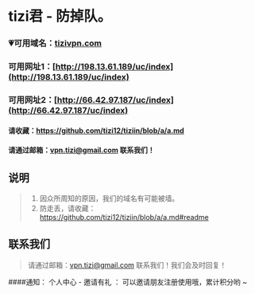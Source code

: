# tizi君 - 防掉队。

### 💗可用域名：[tizivpn.com](http://tizivpn.com)
### 可用网址1：[http://198.13.61.189/uc/index](http://198.13.61.189/uc/index)
### 可用网址2：[http://66.42.97.187/uc/index](http://66.42.97.187/uc/index)

#### 请收藏：https://github.com/tizi12/tiziin/blob/a/a.md

#### 请通过邮箱：vpn.tizi@gmail.com 联系我们！

## 说明

> 1. 因众所周知的原因，我们的域名有可能被墙。
> 2. 防走丢，请收藏：https://github.com/tizi12/tiziin/blob/a/a.md#readme

## 联系我们

> 请通过邮箱：vpn.tizi@gmail.com 联系我们！我们会及时回复！


####通知：
个人中心 - 邀请有礼 ： 可以邀请朋友注册使用哦，累计积分哟 ~
